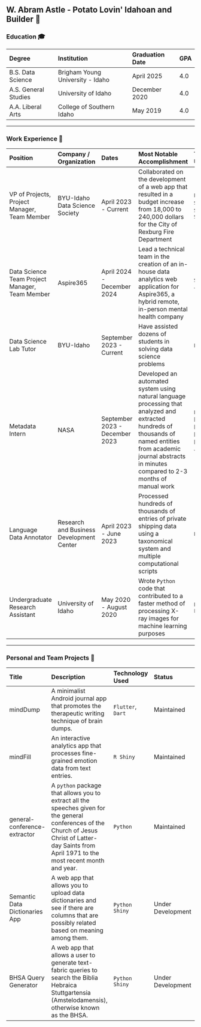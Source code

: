 ## W. Abram Astle - Potato Lovin' Idahoan and Builder 🥔

### Education 🎓
| Degree              | Institution                          | Graduation Date | GPA |
| :------------------- | :----------------------------------- | :--------------- | :---- |
| B.S. Data Science    | Brigham Young University - Idaho    | April 2025      | 4.0 |
| A.S. General Studies | University of Idaho                  | December 2020   | 4.0 |
| A.A. Liberal Arts   | College of Southern Idaho           | May 2019        | 4.0 |

---

### Work Experience 🔨
| Position                                      | Company / Organization              | Dates                   | Most Notable Accomplishment                                                                                                                             | Technology Used                                                                                               |
| :-------------------------------------------- | :---------------------------------- | :---------------------- | :-------------------------------------------------------------------------------------------------------------------------------------------------------- | :-------------------------------------------------------------------------------------------------------- |
| VP of Projects, Project Manager, Team Member | BYU-Idaho Data Science Society    | April 2023 - Current    | Collaborated on the development of a web app that resulted in a budget increase from 18,000 to 240,000 dollars for the City of Rexburg Fire Department | `Python`, `R`, `SQL`, `Streamlit`, `Shiny`                                                                 |
| Data Science Team Project Manager, Team Member | Aspire365                            | April 2024 - December 2024 | Lead a technical team in the creation of an in-house data analytics web application for Aspire365, a hybrid remote, in-person mental health company     | `Shiny`, `R`, `Javascript`                                                                                |
| Data Science Lab Tutor                        | BYU-Idaho                            | September 2023 - Current  | Have assisted dozens of students in solving data science problems                                                                                     | `Python`, `R`                                                                                               |
| Metadata Intern                               | NASA                                 | September 2023 - December 2023 | Developed an automated system using natural language processing that analyzed and extracted hundreds of thousands of named entities from academic journal abstracts in minutes compared to 2-3 months of manual work | `Python`, Multiple Deep Learning Models, `Javascript`                                                         |
| Language Data Annotator                       | Research and Business Development Center | April 2023 - June 2023    | Processed hundreds of thousands of entries of private shipping data using a taxonomical system and multiple computational scripts                   | `Python`, `Bash`                                                                                             |
| Undergraduate Research Assistant              | University of Idaho                  | May 2020 - August 2020  | Wrote `Python` code that contributed to a faster method of processing X-ray images for machine learning purposes                                       | `Python`, `Fortran`                                                                                           |

---

### Personal and Team Projects 👤
| Title                         | Description                                                                                                                                                                                           | Technology Used | Status            | URL                                                                 |
| :---------------------------- | :---------------------------------------------------------------------------------------------------------------------------------------------------------------------------------------------------- | :-------------- | :---------------- | :------------------------------------------------------------------ |
| mindDump                      | A minimalist Android journal app that promotes the therapeutic writing technique of brain dumps.                                                                                                     | `Flutter`, `Dart`   | Maintained        | [GitHub](https://github.com/c-a-s-t-l-e/mindDump/)                   |
| mindFill                      | An interactive analytics app that processes fine-grained emotion data from text entries.                                                                                                             | `R Shiny`         | Maintained        | [GitHub](https://github.com/c-a-s-t-l-e/mindFill/)                   |
| general-conference-extractor | A `python` package that allows you to extract all the speeches given for the general conferences of the Church of Jesus Christ of Latter-day Saints from April 1971 to the most recent month and year. | `Python`          | Maintained        | [GitHub](https://c-a-s-t-l-e.github.io/general-conference-extractor/) |
| Semantic Data Dictionaries App | A web app that allows you to upload data dictionaries and see if there are columns that are possibly related based on meaning among them.                                                           | `Python Shiny`    | Under Development | [GitHub](https://c-a-s-t-l-e.github.io/semantic_data_dictionaries_app/) |
| BHSA Query Generator          | A web app that allows a user to generate text-fabric queries to search the Biblia Hebraica Stuttgartensia (Amstelodamensis), otherwise known as the BHSA.                                            | `Python Shiny`    | Under Development | [GitHub](https://c-a-s-t-l-e.github.io/bhsa-query-generator/)         |
